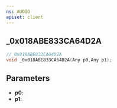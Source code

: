 ```yaml
---
ns: AUDIO
apiset: client
---
```

## _0x018ABE833CA64D2A

```c
// 0x018ABE833CA64D2A
void _0x018ABE833CA64D2A(Any p0,Any p1);
```


## Parameters
* **p0**:
* **p1**: